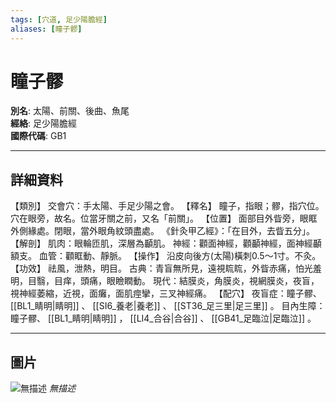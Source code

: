 ```yaml
---
tags: [穴道, 足少陽膽經]
aliases: [瞳子髎]
---
```


# 瞳子髎

**別名**: 太陽、前關、後曲、魚尾  
**經絡**: 足少陽膽經  
**國際代碼**: GB1  

---

## 詳細資料
【類別】
交會穴：手太陽、手足少陽之會。
【釋名】
瞳子，指眼；髎，指穴位。穴在眼旁，故名。位當牙關之前，又名「前關」。
【位置】
面部目外眥旁，眼眶外側緣處。閉眼，當外眼角紋頭盡處。
《針灸甲乙經》：「在目外，去眥五分」。
【解剖】
肌肉：眼輪匝肌，深層為顳肌。
神經：顴面神經，顴顳神經，面神經顳額支。
血管：顴眶動、靜脈。
【操作】
沿皮向後方(太陽)橫刺0.5～1寸。不灸。
【功效】
祛風，泄熱，明目。
古典：青盲無所見，遠視䀮䀮，外眥赤痛，怕光羞明，目翳，目痒，頭痛，眼瞼瞤動。
現代：結膜炎，角膜炎，視網膜炎，夜盲，視神經萎縮，近視，面癱，面肌痙攣，三叉神經痛。
【配穴】
夜盲症：瞳子髎、 [[BL1_睛明|睛明]] 、 [[SI6_養老|養老]] 、 [[ST36_足三里|足三里]] 。
目內生障：瞳子髎、 [[BL1_睛明|睛明]] ， [[LI4_合谷|合谷]] 、 [[GB41_足臨泣|足臨泣]] 。

---

## 圖片
![無描述](https://yibian.hopto.org/pic/shu16/82.gif)
_無描述_

